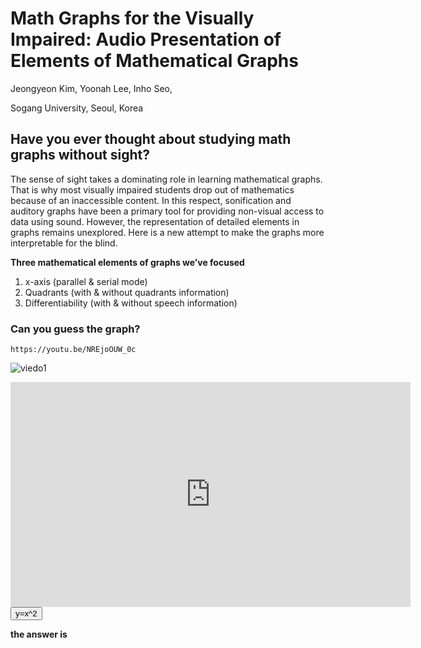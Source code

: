 # **Math Graphs for the Visually Impaired: Audio Presentation of Elements of Mathematical Graphs**
Jeongyeon Kim, Yoonah Lee, Inho Seo,

Sogang University, Seoul, Korea

## Have you ever thought about studying math graphs without sight?
 
The sense of sight takes a dominating role in learning mathematical graphs. That is why most visually impaired students drop out of mathematics because of an inaccessible content. In this respect, sonification and auditory graphs have been a primary tool for providing non-visual access to data using sound. However, the representation of detailed elements in graphs remains unexplored. Here is a new attempt to make the graphs more interpretable for the blind.




**Three mathematical elements of graphs we’ve focused**
1. x-axis (parallel & serial mode)
2. Quadrants (with & without quadrants information)
3. Differentiability (with & without speech information)




### Can you guess the graph?

```player
https://youtu.be/NREjoOUW_0c
```

![viedo1](https://youtu.be/NREjoOUW_0c)

<iframe width="640" height="360" src="https://www.youtube.com/embed/NREjoOUW_0c" frameborder="0" allow="accelerometer; autoplay; encrypted-media; gyroscope; picture-in-picture" allowfullscreen></iframe>

<div class="col-lg-8 col-sm-12 text-center mb-4">
                <audio id="sound1" src="https://www.youtube.com/embed/NREjoOUW_0c" preload="auto"></audio>
                <button onclick="document.getElementById('sound1').play();" class="btn btn-default btn-block">
                    y=x^2
                </button>
</div>

**the answer is**
